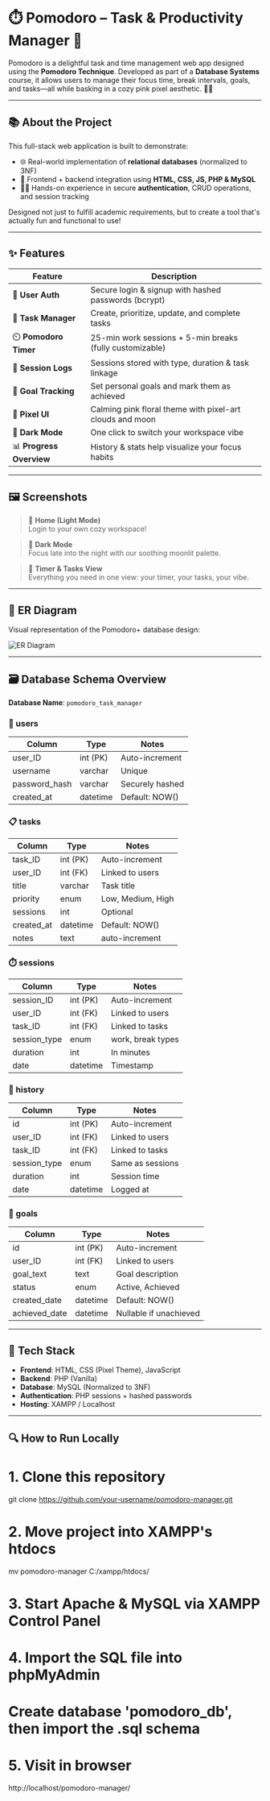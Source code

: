 # ⏱️ Pomodoro – Task & Productivity Manager 🌸  

Pomodoro is a delightful task and time management web app designed using the **Pomodoro Technique**. Developed as part of a **Database Systems** course, it allows users to manage their focus time, break intervals, goals, and tasks—all while basking in a cozy pink pixel aesthetic. 🌙✨

---

## 📚 About the Project

This full-stack web application is built to demonstrate:

- 🌐 Real-world implementation of **relational databases** (normalized to 3NF)
- 🎨 Frontend + backend integration using **HTML, CSS, JS, PHP & MySQL**
- 👩‍💻 Hands-on experience in secure **authentication**, CRUD operations, and session tracking

Designed not just to fulfill academic requirements, but to create a tool that's actually fun and functional to use!

---

## ✨ Features

| Feature             | Description |
|---------------------|-------------|
| 👤 **User Auth**         | Secure login & signup with hashed passwords (bcrypt) |
| 📝 **Task Manager**      | Create, prioritize, update, and complete tasks |
| ⏲️ **Pomodoro Timer**    | 25-min work sessions + 5-min breaks (fully customizable) |
| 📜 **Session Logs**      | Sessions stored with type, duration & task linkage |
| 🎯 **Goal Tracking**     | Set personal goals and mark them as achieved |
| 🌸 **Pixel UI**          | Calming pink floral theme with pixel-art clouds and moon |
| 🌙 **Dark Mode**         | One click to switch your workspace vibe |
| 📊 **Progress Overview** | History & stats help visualize your focus habits |

---

## 🖼️ Screenshots

> 🌼 **Home (Light Mode)**  
> Login to your own cozy workspace!

> 🌙 **Dark Mode**  
> Focus late into the night with our soothing moonlit palette.

> 🍅 **Timer & Tasks View**  
> Everything you need in one view: your timer, your tasks, your vibe.

---

## 🧠 ER Diagram

Visual representation of the Pomodoro+ database design:

![ER Diagram]()

---

## 🗃️ Database Schema Overview

**Database Name**: `pomodoro_task_manager`

### 🔐 users
| Column         | Type         | Notes             |
|----------------|--------------|-------------------|
| user_ID        | int (PK)     | Auto-increment    |
| username       | varchar      | Unique            |
| password_hash  | varchar      | Securely hashed   |
| created_at    | datetime     | Default: NOW()    |

### 📋 tasks
| Column         | Type         | Notes             |
|----------------|--------------|-------------------|
| task_ID        | int (PK)     | Auto-increment    |
| user_ID        | int (FK)     | Linked to users   |
| title          | varchar      | Task title        |
| priority       | enum         | Low, Medium, High |
| sessions | int     | Optional          |
| created_at    | datetime     | Default: NOW()    |
| notes | text | auto-increment |

### ⏱️ sessions
| Column         | Type         | Notes             |
|----------------|--------------|-------------------|
| session_ID     | int (PK)     | Auto-increment    |
| user_ID        | int (FK)     | Linked to users   |
| task_ID        | int (FK)     | Linked to tasks   |
| session_type   | enum         | work, break types |
| duration       | int          | In minutes        |
| date           | datetime     | Timestamp         |

### 📜 history
| Column         | Type         | Notes             |
|----------------|--------------|-------------------|
| id             | int (PK)     | Auto-increment    |
| user_ID        | int (FK)     | Linked to users   |
| task_ID        | int (FK)     | Linked to tasks   |
| session_type   | enum         | Same as sessions  |
| duration       | int          | Session time      |
| date           | datetime     | Logged at         |

### 🎯 goals
| Column         | Type         | Notes                  |
|----------------|--------------|------------------------|
| id             | int (PK)     | Auto-increment         |
| user_ID        | int (FK)     | Linked to users        |
| goal_text      | text         | Goal description       |
| status         | enum         | Active, Achieved       |
| created_date   | datetime     | Default: NOW()         |
| achieved_date  | datetime     | Nullable if unachieved |

---

## 🧱 Tech Stack

- **Frontend**: HTML, CSS (Pixel Theme), JavaScript
- **Backend**: PHP (Vanilla)
- **Database**: MySQL (Normalized to 3NF)
- **Authentication**: PHP sessions + hashed passwords
- **Hosting**: XAMPP / Localhost

---

## 🔍 How to Run Locally

# 1. Clone this repository
git clone https://github.com/your-username/pomodoro-manager.git

# 2. Move project into XAMPP's htdocs
mv pomodoro-manager C:/xampp/htdocs/

# 3. Start Apache & MySQL via XAMPP Control Panel

# 4. Import the SQL file into phpMyAdmin
#    Create database 'pomodoro_db', then import the .sql schema

# 5. Visit in browser
http://localhost/pomodoro-manager/
